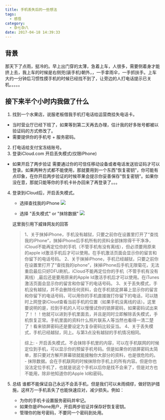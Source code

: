 ```yaml
---
title: 手机丢失后的一些想法
tags:
  - 感悟
category:
  - 杂七杂八
date: 2017-04-18 14:39:33
---
```


## 背景
那天下了点雨，挺冷的。早上出门穿的太薄，急着上车，人很多，需要侧着身才能挤上去，我上车的时候是右侧兜(装手机)朝外，，一手拿雨伞，一手抓扶手。上车大约一分钟后习惯性摸手机的时候已经找不到了，让旁边的人打电话提示已关机。。。。。

## 接下来半个小时内我做了什么
1. 找到一个水果店，说服老板借我手机打电话给运营商挂失电话卡。
  - 当时营业厅已经下班了，如果等到第二天再去办理，估计我的好多账号都被以验证码的方式修改了。
  - 需要提供你的手机号 + 服务密码。
2. 打电话给支付宝冻结账号。
3. 登录iCloud.com 开启丢失模式(仅限iPhone)
  - 如果开启了两步验证 需要通过你的可信任移动设备或者电话发送验证码才可以登录。如果两种方式都不能使用，那就要用到一个东西"恢复密钥"，你可能有点印象，在你开启两步验证的时候苹果会提示你妥善保存"恢复密钥"。如果你没在意，那就只能等你的手机卡补办回来了再登录了。。。
4. 登录到iCloud后，开启丢失模式。
	- 选择查找我的iPhone
	![](http://o9xc0bh9t.bkt.clouddn.com/14924863159093.jpg)
	
	- 选择 "丢失模式" or "抹除数据"
	![](http://o9xc0bh9t.bkt.clouddn.com/14924864306087.jpg)
	
	这里我引用下威锋网友的回答
	> 1、关于抹掉iPhone，手机没有越狱，只要之前你在设置里打开了“查找我的iPhone”，抹掉iPhone后手机所有的资料全部抹除得干干净净，iCloud不能再定位你的手机（不管手机有没有离线），但必须要用原来的apple id激活手机后才可以使用。在手机激活页面会显示你的留言和你留下的电话号码。
	>2、关于抹掉iPhone，手机已经越狱，只要之前你在设置里打开了“查找我的iphone”，抹掉iPhone后手机无限菊花，无法重启最后只好DFU刷机，iCloud不能再定位你的手机（不管手机有没有离线）,最后还是要用原来的Apple Id激活手机后才可以使用。在iTunes激活页面会显示你的留言和你留下的电话号码。
	>3、关于丢失模式，手机没有越狱，并不会删除任何资料，会在手机锁定屏幕上显示你的留言和你留下的电话号码，可以用你的手机直接拨打你留下的电话，可以随时上网登录iCloud查看当前手机的位置（如果手机没离线的话）。这里要说明的是，捡到手机的人可以慢慢试你的锁屏密码，如果密码试出来了！！！他就可以进到手机里面去，并且是同时立即解除丢失模式，手机恢复正常。手机里面的资料什么照片联系人等当然也看得一清二楚了！看来锁屏密码还是要设定为复杂密码比较妥当。
	>4、关于丢失模式，手机已经越狱，同上。与第3点没有越狱的手机情况相同。

	>综上:
		- 开启丢失模式。不会抹除手机里的内容，可以在手机联网的时候定位到手机，可以显示你的预留手机号码。但是如果你的锁屏密码太简单，那只要对方解开屏幕锁就能接触你大部分的资料，也是很危险的。
		- 抹除数据。会在手机联网的时候抹除你手机上的所有内容。但是你也没法定位手机了，也就是说这个手机以后你是找不会来了，但是对方也不能用，除非他知道你的Apple Id和密码。

5. 总结
	 谁都不能保证自己永远不会丢手机，但是我们可以未雨绸缪，做好防护措施，这样万一手机丢失了也能快速应对，减少损失。例如：
	- 为你的手机卡设置服务密码并牢记。
	- 如果你是iPhone用户，开启两步验证并保存好恢复密钥。
	- 管理你的账号密码，不要同一个密码到处用。
	


